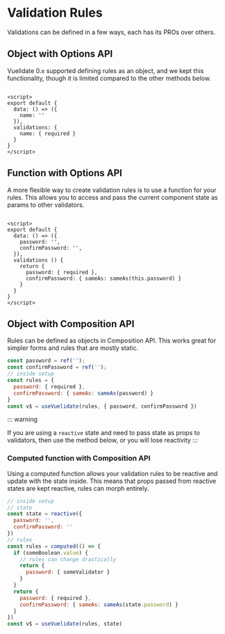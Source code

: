 # Validation Rules

Validations can be defined in a few ways, each has its PROs over others.

## Object with Options API

Vuelidate 0.x supported defining rules as an object, and we kept this functionality, though it is limited compared to the other methods below.

```vue

<script>
export default {
  data: () => ({
    name: ''
  }),
  validations: {
    name: { required }
  }
}
</script>
```

## Function with Options API

A more flexible way to create validation rules is to use a function for your rules. This allows you to access and pass the current component state as
params to other validators.

```vue

<script>
export default {
  data: () => ({
    password: '',
    confirmPassword: '',
  }),
  validations () {
    return {
      password: { required },
      confirmPassword: { sameAs: sameAs(this.password) }
    }
  }
}
</script>
```

## Object with Composition API

Rules can be defined as objects in Composition API. This works great for simpler forms and rules that are mostly static.

```js
const password = ref('');
const confirmPassword = ref('');
// inside setup
const rules = {
  password: { required },
  confirmPassword: { sameAs: sameAs(password) }
}
const v$ = useVuelidate(rules, { password, confirmPassword })
```

::: warning

If you are using a `reactive` state and need to pass state as props to validators, then use the method below, or you will lose reactivity
:::

### Computed function with Composition API

Using a computed function allows your validation rules to be reactive and update with the state inside. This means that props passed from reactive
states are kept reactive, rules can morph entirely.

```js
// inside setup
// state
const state = reactive({
  password: '',
  confirmPassword: ''
})
// rules
const rules = computed(() => {
  if (someBoolean.value) {
    // rules can change drastically
    return {
      password: { someValidator }
    }
  }
  return {
    password: { required },
    confirmPassword: { sameAs: sameAs(state.password) }
  }
})
const v$ = useVuelidate(rules, state)
```
